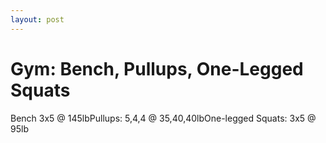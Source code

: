 ```yaml
---
layout: post
---
```


# Gym: Bench, Pullups, One-Legged Squats

Bench 3x5 @ 145lbPullups: 5,4,4 @ 35,40,40lbOne-legged Squats: 3x5 @ 95lb